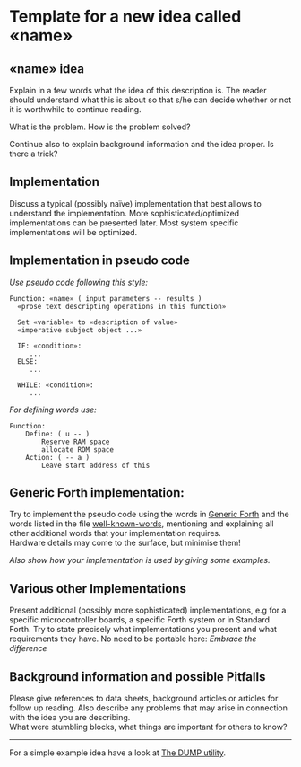 # Template for a new idea called «name»

## «name» idea

Explain in a few words what the idea of this description is.
The reader should understand what this is about so that s/he can decide whether or not it is worthwhile to continue reading.

What is the problem. How is the problem solved?

Continue also to explain background information and the idea proper. Is there a trick? 

## Implementation

Discuss a typical (possibly naïve) implementation that best allows to understand the implementation. 
More sophisticated/optimized implementations can be presented later. Most system specific implementations will be optimized.

## Implementation in pseudo code

*Use pseudo code following this style:*
```
Function: «name» ( input parameters -- results )
  «prose text descripting operations in this function»
 
  Set «variable» to «description of value»
  «imperative subject object ...»
  
  IF: «condition»:
     ...
  ELSE:
     ...
  
  WHILE: «condition»:
     ...
```
*For defining words use:*
```
Function:  
	Define: ( u -- )
		Reserve RAM space 
		allocate ROM space 
	Action: ( -- a )
		Leave start address of this 
```

## Generic Forth implementation:

Try to implement the pseudo code using the words in [Generic Forth](https://github.com/embeddingforth/embeddingForth.github.io/blob/main/minimalforth.md) and the words listed in the file [well-known-words](https://github.com/embeddingforth/embeddingForth.github.io/blob/main/well-known-words.txt), 
mentioning and explaining all other additional words that your implementation requires.  
Hardware details may come to the surface, but minimise them!

*Also show how your implementation is used by giving some examples.*


## Various other Implementations

Present additional (possibly more sophisticated) implementations, e.g for a specific microcontroller boards, a specific Forth system or in Standard Forth.
Try to state precisely what implementations you present and what requirements they have. No need to be portable here: *Embrace the difference*

## Background information and possible Pitfalls

Please give references to data sheets, background articles or articles for follow up reading.
Also describe any problems that may arise in connection with the idea you are describing.  
What were stumbling blocks, what things are important for others to know?

--- 

For a simple example idea have a look at [The DUMP utility](https://github.com/embeddingforth/embeddingForth/tree/main/System-Software/dump).
